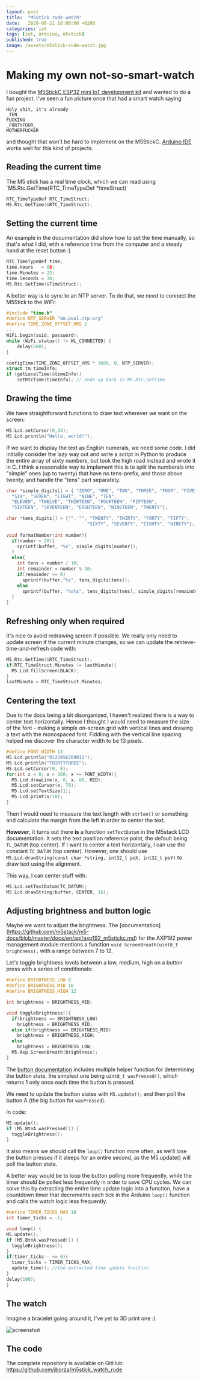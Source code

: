 ```yaml
---
layout: post
title:  "M5Stick rude watch"
date:   2020-06-21 18:00:00 +0200
categories: iot
tags: [iot, arduino, m5stick]
published: true
image: /assets/m5stick-rude-watch.jpg
---
```


# Making my own not-so-smart-watch

I bought the [M5StickC ESP32 mini IoT development kit](https://m5stack.com/products/stick-c) and wanted to do a fun project. I've seen a fun picture once that had a smart watch saying

    Holy shit, it's already 
    _TEN_ 
    FUCKING 
    _FORTYFOUR_ 
    MOTHERFUCKER

and thought that won't be hard to implement on the M5StickC. [Arduino IDE](https://www.arduino.cc/en/main/software) works well for this kind of projects.

## Reading the current time

The M5 stick has a real time clock, which we can read using `M5.Rtc.GetTime(RTC_TimeTypeDef *timeStruct)

```c
RTC_TimeTypeDef RTC_TimeStruct;
M5.Rtc.GetTime(&RTC_TimeStruct);
```

## Setting the current time

An example in the documentation did show how to set the time manually, so that's what I did, with a reference time from the computer and a steady hand at the reset button :) 

``` c
RTC_TimeTypeDef time;
time.Hours   = 08;
time.Minutes = 23;
time.Seconds = 30;
M5.Rtc.SetTime(&TimeStruct);
```

A better way is to sync to an NTP server. To do that, we need to connect the M5Stick to the WiFi:

``` c
#include "time.h"
#define NTP_SERVER "de.pool.ntp.org"
#define TIME_ZONE_OFFSET_HRS 2 
...
WiFi.begin(ssid, password);
while (WiFi.status() != WL_CONNECTED) {
    delay(500);
}

configTime(TIME_ZONE_OFFSET_HRS * 3600, 0, NTP_SERVER);
struct tm timeInfo;
if (getLocalTime(&timeInfo)) 
    setRtcTime(timeInfo); // ends up back in M5.Rtc.SetTime
```

## Drawing the time

We have straightforward functions to draw text wherever we want on the screen:

```c
M5.Lcd.setCursor(0,34);
M5.Lcd.println("Hello, world!");
```

If we want to display the text as English numerals, we need some code. I did initially consider the lazy way out and write a script in Python to produce the entire array of sixty numbers, but took the high road instead and wrote it in C. I think a reasonable way to implement this is to split the numberals into "simple" ones (up to twenty) that have no tens-prefix, and those above twenty, and handle the "tens" part separately.

```c
char *simple_digits[] = { "ZERO", "ONE", "TWO", "THREE", "FOUR", "FIVE",
  "SIX", "SEVEN", "EIGHT", "NINE", "TEN", 
  "ELEVEN", "TWELVE", "THIRTEEN", "FOURTEEN", "FIFTEEN", 
  "SIXTEEN", "SEVENTEEN", "EIGHTEEN", "NINETEEN", "TWENTY"};

char *tens_digits[] = {"", "", "TWENTY", "THIRTY", "FORTY", "FIFTY",
                              "SIXTY", "SEVENTY", "EIGHTY", "NINETY"};
                              
void formatNumber(int number){
  if(number < 20){
    sprintf(buffer, "%s", simple_digits[number]);
  }
  else{
    int tens = number / 10;
    int remainder = number % 10;
    if(remainder == 0)
      sprintf(buffer,"%s", tens_digits[tens]);
    else
      sprintf(buffer, "%s%s", tens_digits[tens], simple_digits[remainder]);
  }
}
```

## Refreshing only when required

It's nice to avoid redrawing screen if possible. We really only need to update screen if the current minute changes, so we can update the retrieve-time-and-refresh code with:

```c
M5.Rtc.GetTime(&RTC_TimeStruct);
if(RTC_TimeStruct.Minutes != lastMinute){
  M5.Lcd.fillScreen(BLACK);  
}
lastMinute = RTC_TimeStruct.Minutes;
```

## Centering the text

Due to the docs being a bit disorganized, I haven't realized there is a way to center text horizontally. Hence I thought I would need to measure the size of the font - making a simple on-screen grid with vertical lines and drawing a text with the monospaced font. Fiddling with the vertical line spacing helped me discover the character width to be 13 pixels.

```c
#define FONT_WIDTH 13
M5.Lcd.println("0123456789012");
M5.Lcd.println("THIRTYTHREE");
M5.Lcd.setCursor(0, 0);
for(int x = 0; x < 160; x += FONT_WIDTH){
  M5.Lcd.drawLine(x, 0, x, 80, RED);
  M5.Lcd.setCursor(x, 70);
  M5.Lcd.setTextSize(1);
  M5.Lcd.print(x/10);
}
```

Then I would need to measure the text length with `strlen()` or something and calculate the margin from the left in order to center the text.

**However**, it turns out there **is** a function `setTextDatum` in the M5stack LCD documentation. It sets the text position reference point, the default being `TL_DATUM` (top center). If I want to center a text horizontally, I can use the constant `TC_DATUM` (top center). However, one should use `M5.Lcd.drawString(const char *string, int32_t poX, int32_t poY)` to draw text using the alignment.

This way, I can center stuff with:

```c
M5.Lcd.setTextDatum(TC_DATUM);
M5.Lcd.drawString(buffer, CENTER, 16);
```
## Adjusting brightness and button logic

Maybe we want to adjust the brightness. The [documentation] (https://github.com/m5stack/m5-docs/blob/master/docs/en/api/axp192_m5stickc.md) for the AXP192 power management module mentions a function `void ScreenBreath(uint8_t brightness);` with a range between 7 to 12.

Let's toggle brightness levels between a low, medium, high on a button press with a series of conditionals: 

```c
#define BRIGHTNESS_LOW 8
#define BRIGHTNESS_MID 10
#define BRIGHTNESS_HIGH 12

int brightness = BRIGHTNESS_MID;

void toggleBrightness(){
  if(brightness == BRIGHTNESS_LOW)
    brightness = BRIGHTNESS_MID;
  else if(brightness == BRIGHTNESS_MID)
    brightness = BRIGHTNESS_HIGH;
  else
    brightness = BRIGHTNESS_LOW;
  M5.Axp.ScreenBreath(brightness);
}
```

The [button documentation](https://github.com/m5stack/m5-docs/blob/master/docs/en/api/button.md) includes multiple helper function for determining the button state, the simplest one being `uint8_t wasPressed()`, which returns 1 only once each time the button is pressed.

We need to update the button states with `M5.update();` and then poll the button A (the big button for `wasPressed`). 

In code:

```c
M5.update();
if (M5.BtnA.wasPressed()) {
  toggleBrightness();
}
```

It also means we should call the `loop()` function more often, as we'll lose the button presses if it sleeps for an entire second, as the M5.update() will poll the button state.


A better way would be to loop the button polling more frequently, while the timer should be polled less frequently in order to save CPU cycles. We can solve this by extracting the entire time update logic into a function, have a countdown timer that decrements each tick in the Arduino `loop()` function and calls the watch logic less frequently.

```c
#define TIMER_TICKS_MAX 10
int timer_ticks = -1;

void loop() {
M5.update();
if (M5.BtnA.wasPressed()) {
  toggleBrightness();
}
if(timer_ticks-- <= 0){
  timer_ticks = TIMER_TICKS_MAX;
  update_time(); //the extracted time update function
}
delay(100);
}
```

## The watch

Imagine a bracelet going around it, I've yet to 3D print one :)

![screenshot](/assets/m5stick-rude-watch.jpg )

## The code
The complete repository is available on GitHub: https://github.com/jborza/m5stick_watch_rude
